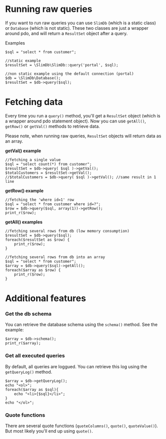 # Running raw queries

If you want to run raw queries you can use `SlimDb` (which is a static class) or `Database` (which is not static).
These two classes are just a wrapper around pdo, and will return a `ResultSet` object after a query.

Examples

    $sql = "select * from customer";
    
    //static example
    $resultSet = \SlimDb\SlimDb::query('portal', $sql);
    
    //non static example using the default connection (portal)
    $db = \SlimDb\Database();
    $resultSet = $db->query($sql);


# Fetching data

Every time you run a `query()` method, you'll get a `ResultSet` object 
(which is a wrapper around pdo statement object).
Now you can use `getAll()`, `getRow()` or `getVal()` methods to retrieve 
data.

Please note, when running raw queries, `ResultSet` objects will return 
data as an array.

**getVal() example**

    //fetching a single value
    $sql = "select count(*) from customer";
    $resultSet = $db->query( $sql )->getVal();
    $totalCustomers = $resultSet->getVal();
    //$totalCustomers = $db->query( $sql )->getVal(); //same result in 1 line

**getRow() example**

    //fetching the 'where id=1' row
    $sql = "select * from customer where id=?";
    $row = $db->query($sql, array(1))->getRow();
    print_r($row);

**getAll() examples**

    //fetching several rows from db (low memory consumption)
    $resultSet = $db->query($sql);
    foreach($resultSet as $row) {
        print_r($row);
    }
    
	//fetching several rows from db into an array
    $sql = "select * from customer";
	$array = $db->query($sql)->getAll();
    foreach($array as $row) {
        print_r($row);
    }

# Additional features

### Get the db schema

You can retrieve the database schema using the `schema()` method. See the example:

	$array = $db->schema();
	print_r($array);
	
### Get all executed queries

By default, all queries are loggued.
You can retrieve this log using the `getQueryLog()` method.

	$array = $db->getQueryLog();
	echo "<ol>";
	foreach($array as $sql){
		echo "<li>{$sql}</li>";
	}
	echo "</ol>";

### Quote functions

There are several quote functions (`quoteColumns()`, `quote()`, `quoteValue()`).
But most likely you'll end up using `quote()`.